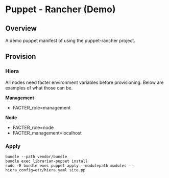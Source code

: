 Puppet - Rancher (Demo)
=======================

## Overview

A demo puppet manifest of using the puppet-rancher project.

## Provision

### Hiera

All nodes need facter environment variables before provisioning. Below are examples of what those can be.

**Management**

* FACTER_role=management

**Node**

* FACTER_role=node
* FACTER_management=localhost

### Apply

```
bundle --path vendor/bundle
bundle exec librarian-puppet install
sudo -E bundle exec puppet apply --modulepath modules --hiera_config=etc/hiera.yaml site.pp
```
